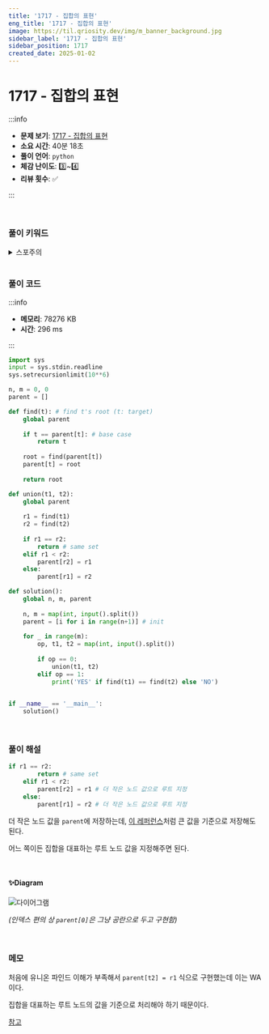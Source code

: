 ```yaml
---
title: '1717 - 집합의 표현'
eng_title: '1717 - 집합의 표현'
image: https://til.qriosity.dev/img/m_banner_background.jpg
sidebar_label: '1717 - 집합의 표현'
sidebar_position: 1717
created_date: 2025-01-02
---
```


# 1717 - 집합의 표현

:::info

- **문제 보기**: [1717 - 집합의 표현](https://www.acmicpc.net/problem/1717)
- **소요 시간**: 40분 18초
- **풀이 언어**: `python`
- **체감 난이도**: 3️⃣~4️⃣
- **리뷰 횟수**: ✅

:::

<br />

### 풀이 키워드

<details>
<summary>스포주의</summary>

`유니온파인드`

</details>

<br />

### 풀이 코드

:::info

- **메모리**: 78276 KB
- **시간**: 296 ms

:::

```python
import sys
input = sys.stdin.readline
sys.setrecursionlimit(10**6)

n, m = 0, 0
parent = []

def find(t): # find t's root (t: target)
    global parent
    
    if t == parent[t]: # base case
        return t
    
    root = find(parent[t])
    parent[t] = root
    
    return root

def union(t1, t2):
    global parent
    
    r1 = find(t1)
    r2 = find(t2)
    
    if r1 == r2:
        return # same set
    elif r1 < r2:
        parent[r2] = r1
    else:
        parent[r1] = r2

def solution():
    global n, m, parent
    
    n, m = map(int, input().split())
    parent = [i for i in range(n+1)] # init
    
    for _ in range(m):
        op, t1, t2 = map(int, input().split())
        
        if op == 0:
            union(t1, t2)
        elif op == 1:
            print('YES' if find(t1) == find(t2) else 'NO')
    

if __name__ == '__main__':
    solution()
```

<br />

### 풀이 해설

```python
if r1 == r2:
        return # same set
    elif r1 < r2:
        parent[r2] = r1 # 더 작은 노드 값으로 루트 지정
    else:
        parent[r1] = r2 # 더 작은 노드 값으로 루트 지정
```

더 작은 노드 값을 `parent`에 저장하는데, [이 레퍼런스](https://memodayoungee.tistory.com/106)처럼 큰 값을 기준으로 저장해도 된다.

어느 쪽이든 집합을 대표하는 루트 노드 값을 지정해주면 된다.

<br />

#### ✨Diagram

![다이어그램](https://github.com/user-attachments/assets/4839b492-8b75-4f42-8f02-5c8093a17b23)

*(인덱스 편의 상 `parent[0]`은 그냥 공란으로 두고 구현함)*

<br />

### 메모
처음에 유니온 파인드 이해가 부족해서 `parent[t2] = r1` 식으로 구현했는데 이는 WA이다.

집합을 대표하는 루트 노드의 값을 기준으로 처리해야 하기 때문이다.

[참고](https://www.acmicpc.net/board/view/132271)
